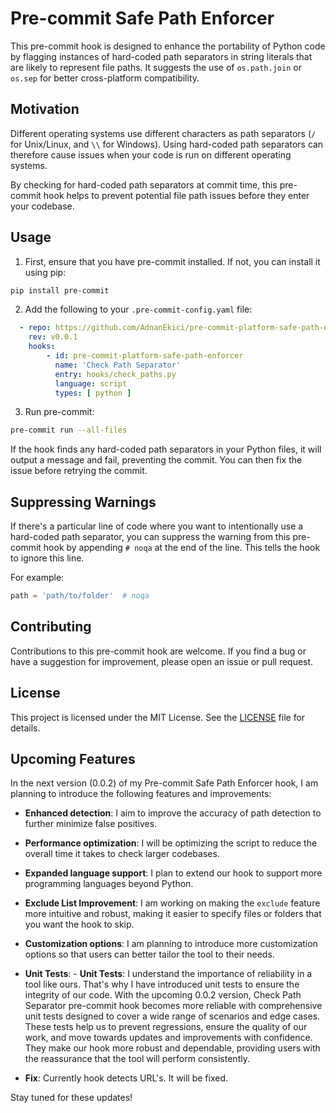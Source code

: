 # Pre-commit Safe Path Enforcer

This pre-commit hook is designed to enhance the portability of Python code by flagging instances of hard-coded path separators in string literals that are likely to represent file paths. It suggests the use of `os.path.join` or `os.sep` for better cross-platform compatibility.

## Motivation

Different operating systems use different characters as path separators (`/` for Unix/Linux, and `\\` for Windows). Using hard-coded path separators can therefore cause issues when your code is run on different operating systems.

By checking for hard-coded path separators at commit time, this pre-commit hook helps to prevent potential file path issues before they enter your codebase.

## Usage

1. First, ensure that you have pre-commit installed. If not, you can install it using pip:

```bash
pip install pre-commit
```

2. Add the following to your `.pre-commit-config.yaml` file:

```yaml
  - repo: https://github.com/AdnanEkici/pre-commit-platform-safe-path-enforcer
    rev: v0.0.1
    hooks:
        - id: pre-commit-platform-safe-path-enforcer
          name: 'Check Path Separator'
          entry: hooks/check_paths.py
          language: script
          types: [ python ]
```

3. Run pre-commit:

```bash
pre-commit run --all-files
```

If the hook finds any hard-coded path separators in your Python files, it will output a message and fail, preventing the commit. You can then fix the issue before retrying the commit.

## Suppressing Warnings

If there's a particular line of code where you want to intentionally use a hard-coded path separator, you can suppress the warning from this pre-commit hook by appending `# noqa` at the end of the line. This tells the hook to ignore this line.

For example:

```python
path = 'path/to/folder'  # noqa
```

## Contributing

Contributions to this pre-commit hook are welcome. If you find a bug or have a suggestion for improvement, please open an issue or pull request.

## License

This project is licensed under the MIT License. See the [LICENSE](LICENSE) file for details.

## Upcoming Features

In the next version (0.0.2) of my Pre-commit Safe Path Enforcer hook, I am planning to introduce the following features and improvements:

- **Enhanced detection**: I aim to improve the accuracy of path detection to further minimize false positives.

- **Performance optimization**: I will be optimizing the script to reduce the overall time it takes to check larger codebases.

- **Expanded language support**: I plan to extend our hook to support more programming languages beyond Python.

- **Exclude List Improvement**: I am working on making the `exclude` feature more intuitive and robust, making it easier to specify files or folders that you want the hook to skip.

- **Customization options**: I am planning to introduce more customization options so that users can better tailor the tool to their needs.

- **Unit Tests**: - **Unit Tests**: I understand the importance of reliability in a tool like ours.
  That's why I have introduced unit tests to ensure the integrity of our code. 
  With the upcoming 0.0.2 version, Check Path Separator pre-commit hook becomes more reliable with comprehensive unit tests designed to cover a wide range of scenarios and edge cases. 
  These tests help us to prevent regressions, ensure the quality of our work, and move towards updates and improvements with confidence. 
  They make our hook more robust and dependable, providing users with the reassurance that the tool will perform consistently.

- **Fix**: Currently hook detects URL's. It will be fixed. 

Stay tuned for these updates!
